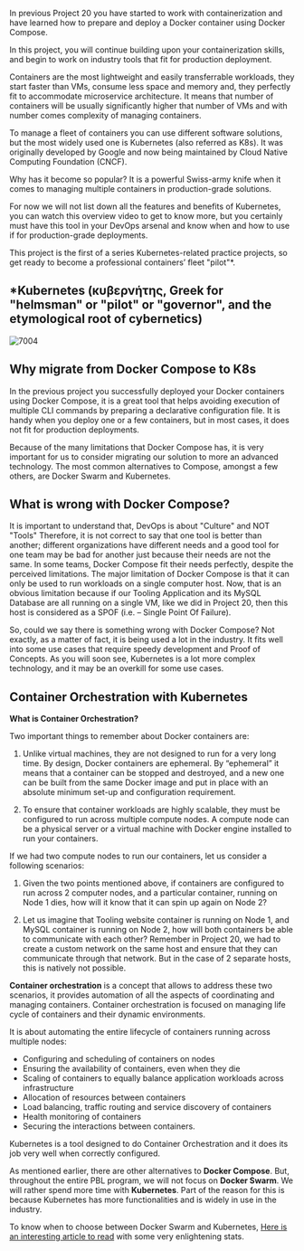 In previous Project 20 you have started to work with containerization and have learned how to prepare and deploy a Docker container
using Docker Compose.

In this project, you will continue building upon your containerization skills, and begin to work on industry tools that fit for 
production deployment.

Containers are the most lightweight and easily transferrable workloads, they start faster than VMs, consume less space and memory and,
they perfectly fit to accommodate microservice architecture. It means that number of containers will be usually significantly higher 
that number of VMs and with number comes complexity of managing containers.

To manage a fleet of containers you can use different software solutions, but the most widely used one is Kubernetes 
(also referred as K8s). It was originally developed by Google and now being maintained by Cloud Native Computing Foundation (CNCF).

Why has it become so popular? It is a powerful Swiss-army knife when it comes to managing multiple containers in production-grade 
solutions.

For now we will not list down all the features and benefits of Kubernetes, you can watch this overview video to get to know more,
but you certainly must have this tool in your DevOps arsenal and know when and how to use if for production-grade deployments.

This project is the first of a series Kubernetes-related practice projects, so get ready to become a professional containers’
fleet "pilot"*.

## *Kubernetes (κυβερνήτης, Greek for "helmsman" or "pilot" or "governor", and the etymological root of cybernetics)


![7004](https://user-images.githubusercontent.com/85270361/210185828-a3495b48-13f8-423e-8376-5c97307fa1f3.PNG)


## Why migrate from Docker Compose to K8s
In the previous project you successfully deployed your Docker containers using Docker Compose, it is a great tool that helps avoiding
execution of multiple CLI commands by preparing a declarative configuration file. It is handy when you deploy one or a few containers,
but in most cases, it does not fit for production deployments.

Because of the many limitations that Docker Compose has, it is very important for us to consider migrating our solution to more an
advanced technology. The most common alternatives to Compose, amongst a few others, are Docker Swarm and Kubernetes.

## What is wrong with Docker Compose?
It is important to understand that, DevOps is about "Culture" and NOT "Tools" Therefore, it is not correct to say that one tool is
better than another; different organizations have different needs and a good tool for one team may be bad for another just because
their needs are not the same. In some teams, Docker Compose fit their needs perfectly, despite the perceived limitations. The major 
limitation of Docker Compose is that it can only be used to run workloads on a single computer host. Now, that is an obvious 
limitation because if our Tooling Application and its MySQL Database are all running on a single VM, like we did in Project 20, 
then this host is considered as a SPOF (i.e. – Single Point Of Failure).

So, could we say there is something wrong with Docker Compose? Not exactly, as a matter of fact, it is being used a lot in the 
industry. It fits well into some use cases that require speedy development and Proof of Concepts. As you will soon see, Kubernetes
is a lot more complex technology, and it may be an overkill for some use cases.

## Container Orchestration with Kubernetes
**What is Container Orchestration?**

Two important things to remember about Docker containers are:

1. Unlike virtual machines, they are not designed to run for a very long time. By design, Docker containers are ephemeral. By “ephemeral”
it means that a container can be stopped and destroyed, and a new one can be built from the same Docker image and put in place with 
an absolute minimum set-up and configuration requirement.

2. To ensure that container workloads are highly scalable, they must be configured to run across multiple compute nodes. A compute node
can be a physical server or a virtual machine with Docker engine installed to run your containers.

If we had two compute nodes to run our containers, let us consider a following scenarios:

1. Given the two points mentioned above, if containers are configured to run across 2 computer nodes, and a particular container, 
running on Node 1 dies, how will it know that it can spin up again on Node 2?

2. Let us imagine that Tooling website container is running on Node 1, and MySQL container is running on Node 2, how will both containers
be able to communicate with each other? Remember in Project 20, we had to create a custom network on the same host and ensure that
they can communicate through that network. But in the case of 2 separate hosts, this is natively not possible.

**Container orchestration** is a concept that allows to address these two scenarios, it provides automation of all the aspects of 
coordinating and managing containers. Container orchestration is focused on managing life cycle of containers and their dynamic 
environments.

It is about automating the entire lifecycle of containers running across multiple nodes:

- Configuring and scheduling of containers on nodes
- Ensuring the availability of containers, even when they die
- Scaling of containers to equally balance application workloads across infrastructure
- Allocation of resources between containers
- Load balancing, traffic routing and service discovery of containers
- Health monitoring of containers
- Securing the interactions between containers.


Kubernetes is a tool designed to do Container Orchestration and it does its job very well when correctly configured.

As mentioned earlier, there are other alternatives to **Docker Compose**. But, throughout the entire PBL program, we will not focus
on **Docker Swarm**. We will rather spend more time with **Kubernetes**. Part of the reason for this is because Kubernetes has more
functionalities and is widely in use in the industry.

To know when to choose between Docker Swarm and Kubernetes, 
[Here is an interesting article to read](https://dzone.com/articles/quotdocker-swarm-or-kubernetesquot-is-it-the-right) 
with some very enlightening stats.